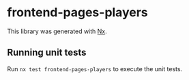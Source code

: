 # frontend-pages-players

This library was generated with [Nx](https://nx.dev).

## Running unit tests

Run `nx test frontend-pages-players` to execute the unit tests.
